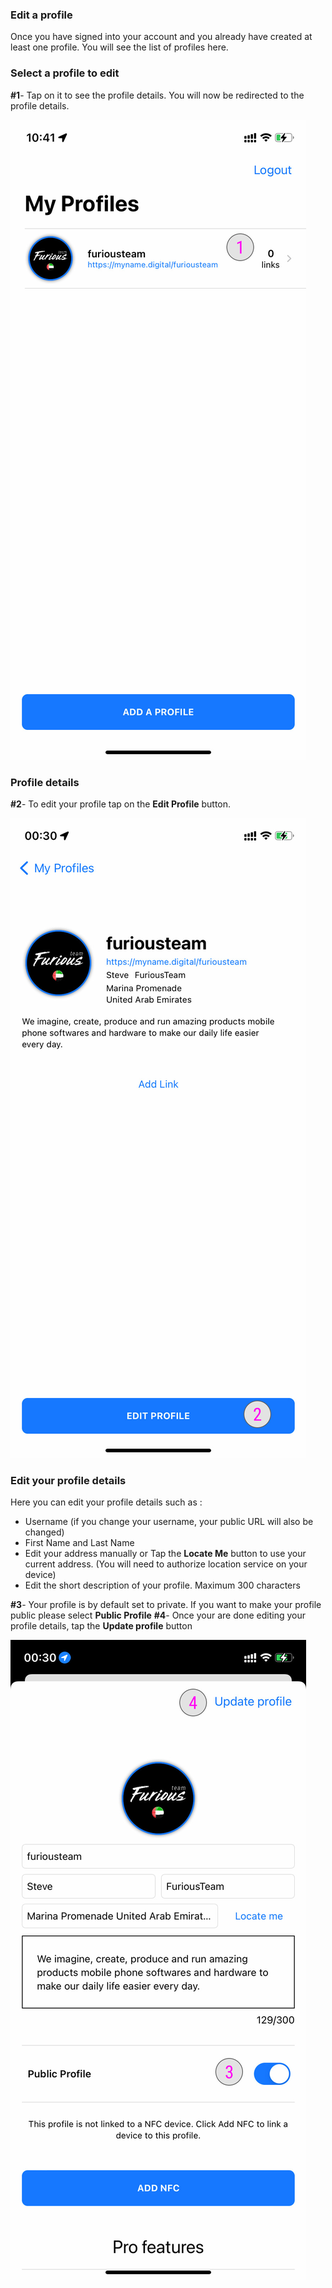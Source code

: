 ### **Edit a profile** <a name="edit-profile"></a>

Once you have signed into your account and you already have created at least one profile. You will see the list of profiles here.

### **Select a profile to edit** <a name="select-profile"></a>

**#1**- Tap on it to see the profile details. You will now be redirected to the profile details.

![Edit a profile](../images/tutorials/edit-profile/edit-profile-1.jpg)

### **Profile details** <a name="profile-details"></a>

**#2**- To edit your profile tap on the **Edit Profile** button.

![Edit a profile details](../images/tutorials/edit-profile/edit-profile-2.jpg)

### **Edit your profile details** <a name="edit-profile-details"></a>

Here you can edit your profile details such as :

- Username (if you change your username, your public URL will also be changed)
- First Name and Last Name
- Edit your address manually or Tap the **Locate Me** button to use your current address. (You will need to authorize location service on your device)
- Edit the short description of your profile. Maximum 300 characters

**#3**- Your profile is by default set to private. If you want to make your profile public please select **Public Profile**
**#4**- Once your are done editing your profile details, tap the **Update profile** button

![Edit a profile details](../images/tutorials/edit-profile/edit-profile-3.jpg)

